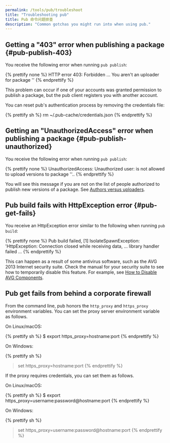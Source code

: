 ```yaml
---
permalink: /tools/pub/troubleshoot
title: "Troubleshooting pub"
title: Pub 命令问题排查
description: "Common gotchas you might run into when using pub."
---
```


## Getting a "403" error when publishing a package {#pub-publish-403}

You receive the following error when running `pub publish`:

{% prettify none %}
HTTP error 403: Forbidden
...
You aren't an uploader for package '<foo>'
{% endprettify %}

This problem can occur if one of your accounts was granted permission to
publish a package, but the pub client registers you with another account.

You can reset pub's authentication process by removing the credentials file:

{% prettify sh %}
rm ~/.pub-cache/credentials.json
{% endprettify %}

## Getting an "UnauthorizedAccess" error when publishing a package {#pub-publish-unauthorized}

You receive the following error when running `pub publish`:

{% prettify none %}
UnauthorizedAccess: Unauthorized user: <username> is not allowed to upload versions to package '<foo>'..
{% endprettify %}

You will see this message if you are not on the list of people
authorized to publish new versions of a package.
See [Authors versus uploaders](publishing#authors-versus-uploaders).

## Pub build fails with HttpException error {#pub-get-fails}

You receive an HttpException error similar to the following when
running `pub build`:

{% prettify none %}
Pub build failed, [1] IsolateSpawnException: 'HttpException: Connection closed while receiving data,
...
library handler failed
...
{% endprettify %}

This can happen as a result of some antivirus software, such as the
AVG 2013 Internet security suite. Check the manual for your security
suite to see how to temporarily
disable this feature. For example, see
[How to Disable AVG Components](https://support.avg.com/SupportArticleView?urlName=How-to-disable-AVG).

## Pub get fails from behind a corporate firewall

From the command line, pub honors the `http_proxy` and `https_proxy`
environment variables.
You can set the proxy server environment variable as follows.

On Linux/macOS:

{% prettify sh %}
$ export https_proxy=hostname:port
{% endprettify %}

On Windows:

{% prettify sh %}
> set https_proxy=hostname:port
{% endprettify %}

If the proxy requires credentials, you can set them as follows.

On Linux/macOS:

{% prettify sh %}
$ export https_proxy=username:password@hostname:port
{% endprettify %}

On Windows:

{% prettify sh %}
> set https_proxy=username:password@hostname:port
{% endprettify %}

